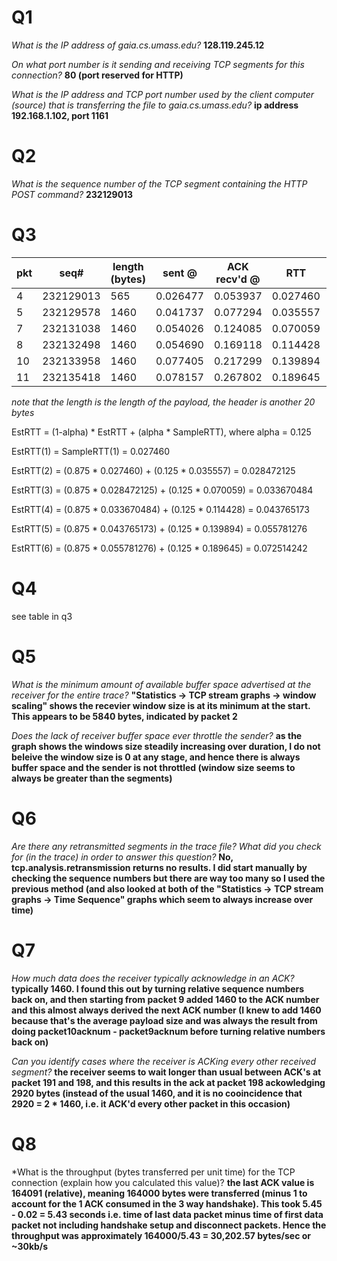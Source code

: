 # Q1

*What is the IP address of gaia.cs.umass.edu?* 
**128.119.245.12**

*On what port number is it sending and receiving TCP segments for this connection?* 
**80 (port reserved for HTTP)**

*What is the IP address and TCP port number used by the client computer (source) that is transferring the file to gaia.cs.umass.edu?* 
**ip address 192.168.1.102, port 1161**

# Q2

*What is the sequence number of the TCP segment containing the HTTP POST command?* 
**232129013**

# Q3

| pkt | seq#      | length (bytes) | sent @   | ACK recv'd @ | RTT      | EstRTT      |
|-----|-----------|----------------|----------|--------------|----------|-------------|
| 4   | 232129013 | 565            | 0.026477 | 0.053937     | 0.027460 | 0.027460    |
| 5   | 232129578 | 1460           | 0.041737 | 0.077294     | 0.035557 | 0.028472125 |
| 7   | 232131038 | 1460           | 0.054026 | 0.124085     | 0.070059 | 0.033670484 |
| 8   | 232132498 | 1460           | 0.054690 | 0.169118     | 0.114428 | 0.043765173 |
| 10  | 232133958 | 1460           | 0.077405 | 0.217299     | 0.139894 | 0.055781276 |
| 11  | 232135418 | 1460           | 0.078157 | 0.267802     | 0.189645 | 0.072514242 |

*note that the length is the length of the payload, the header is another 20 bytes*

EstRTT = (1-alpha) * EstRTT + (alpha * SampleRTT), where alpha = 0.125

EstRTT(1) = SampleRTT(1) = 0.027460

EstRTT(2) = (0.875 * 0.027460) + (0.125 * 0.035557) = 0.028472125

EstRTT(3) = (0.875 * 0.028472125) + (0.125 * 0.070059) = 0.033670484

EstRTT(4) = (0.875 * 0.033670484) + (0.125 * 0.114428) = 0.043765173

EstRTT(5) = (0.875 * 0.043765173) + (0.125 * 0.139894) = 0.055781276

EstRTT(6) = (0.875 * 0.055781276) + (0.125 * 0.189645) = 0.072514242

# Q4

see table in q3

# Q5

*What is the minimum amount of available buffer space advertised at the receiver for the entire trace?* 
**"Statistics -> TCP stream graphs -> window scaling" shows the recevier window size is at its minimum at the start. This appears to be 5840 bytes, indicated by packet 2**

*Does the lack of receiver buffer space ever throttle the sender?* 
**as the graph shows the windows size steadily increasing over duration, I do not beleive the window size is 0 at any stage, and hence there is always buffer space and the sender is not throttled (window size seems to always be greater than the segments)**

# Q6

*Are there any retransmitted segments in the trace file? What did you check for (in the trace) in order to answer this question?* 
**No, tcp.analysis.retransmission returns no results. I did start manually by checking the sequence numbers but there are way too many so I used the previous method (and also looked at both of the "Statistics -> TCP stream graphs -> Time Sequence" graphs which seem to always increase over time)**

# Q7

*How much data does the receiver typically acknowledge in an ACK?* 
**typically 1460. I found this out by turning relative sequence numbers back on, and then starting from packet 9 added 1460 to the ACK number and this almost always derived the next ACK number (I knew to add 1460 because that's the average payload size and was always the result from doing packet10acknum - packet9acknum before turning relative numbers back on)** 

*Can you identify cases where the receiver is ACKing every other received segment?* 
**the receiver seems to wait longer than usual between ACK's at packet 191 and 198, and this results in the ack at packet 198 ackowledging 2920 bytes (instead of the usual 1460, and it is no cooincidence that 2920 = 2 * 1460, i.e. it ACK'd every other packet in this occasion)**

# Q8

*What is the throughput (bytes transferred per unit time) for the TCP connection (explain how you calculated this value)?
**the last ACK value is 164091 (relative), meaning 164000 bytes were transferred (minus 1 to account for the 1 ACK consumed in the 3 way handshake). This took 5.45 - 0.02 = 5.43 seconds i.e. time of last data packet minus time of first data packet not including handshake setup and disconnect packets. Hence the throughput was approximately 164000/5.43 = 30,202.57 bytes/sec or ~30kb/s**
